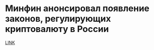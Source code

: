 # Минфин анонсировал появление законов, регулирующих криптовалюту в России



[LINK](https://varlamov.ru/2600974.html)